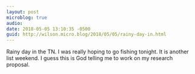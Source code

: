 ```yaml
---
layout: post
microblog: true
audio: 
date: 2018-05-05 13:10:35 -0500
guid: http://wilson.micro.blog/2018/05/05/rainy-day-in.html
---
```

Rainy day in the TN. I was really hoping to go fishing tonight. It is another list weekend. I guess this is God telling me to work on my research proposal. 
